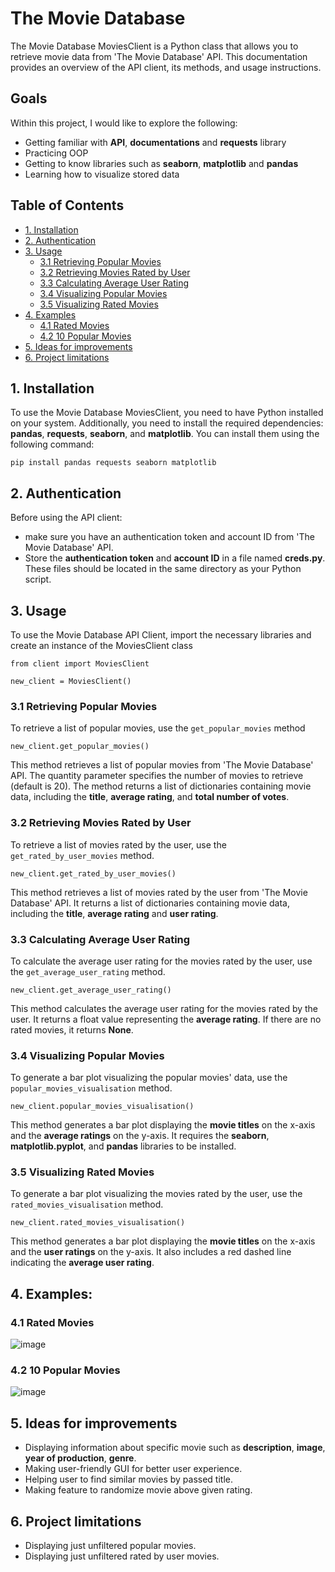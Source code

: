 # The Movie Database 
The Movie Database MoviesClient is a Python class that allows you to retrieve movie data from 'The Movie Database' API. This documentation provides an overview of the API client, its methods, and usage instructions.

## Goals
Within this project, I would like to explore the following:

- Getting familiar with **API**, **documentations** and **requests** library
- Practicing OOP
- Getting to know libraries such as **seaborn**, **matplotlib** and **pandas**
- Learning how to visualize stored data

## Table of Contents
- [1. Installation](https://github.com/WojciechStopka/project_moviedb#1-installation)
- [2. Authentication](https://github.com/WojciechStopka/project_moviedb#2-authentication)
- [3. Usage](https://github.com/WojciechStopka/project_moviedb#3-usage)
  - [3.1 Retrieving Popular Movies](https://github.com/WojciechStopka/project_moviedb#31-retrieving-popular-movies)
  - [3.2 Retrieving Movies Rated by User](https://github.com/WojciechStopka/project_moviedb#32-retrieving-movies-rated-by-user)
  - [3.3 Calculating Average User Rating](https://github.com/WojciechStopka/project_moviedb#33-calculating-average-user-rating)
  - [3.4 Visualizing Popular Movies](https://github.com/WojciechStopka/project_moviedb#34-visualizing-popular-movies)
  - [3.5 Visualizing Rated Movies](https://github.com/WojciechStopka/project_moviedb#35-visualizing-rated-movies)
- [4. Examples](https://github.com/WojciechStopka/project_moviedb#4-examples)
  - [4.1 Rated Movies](https://github.com/WojciechStopka/project_moviedb#41-rated-movies)
  - [4.2 10 Popular Movies](https://github.com/WojciechStopka/project_moviedb#42-10-popular-movies)
- [5. Ideas for improvements](https://github.com/WojciechStopka/project_moviedb#5-ideas-for-improvements)
- [6. Project limitations](https://github.com/WojciechStopka/project_moviedb#6-project-limitations)

## 1. Installation
To use the Movie Database MoviesClient, you need to have Python installed on your system. Additionally, you need to install the required dependencies: **pandas**, **requests**, **seaborn**, and **matplotlib**. You can install them using the following command:
```
pip install pandas requests seaborn matplotlib
```

## 2. Authentication
Before using the API client: 
- make sure you have an authentication token and account ID from 'The Movie Database' API. 
- Store the **authentication token** and **account ID** in a file named **creds.py**. These files should be located in the same directory as your Python script.

## 3. Usage
To use the Movie Database API Client, import the necessary libraries and create an instance of the MoviesClient class
```
from client import MoviesClient

new_client = MoviesClient()
```

### 3.1 Retrieving Popular Movies
To retrieve a list of popular movies, use the `get_popular_movies` method
```
new_client.get_popular_movies()
```
This method retrieves a list of popular movies from 'The Movie Database' API. The quantity parameter specifies the number of movies to retrieve (default is 20). The method returns a list of dictionaries containing movie data, including the **title**, **average rating**, and **total number of votes**.

### 3.2 Retrieving Movies Rated by User
To retrieve a list of movies rated by the user, use the `get_rated_by_user_movies` method.
```
new_client.get_rated_by_user_movies()
```
This method retrieves a list of movies rated by the user from 'The Movie Database' API. It returns a list of dictionaries containing movie data, including the **title**, **average rating** and **user rating**.

### 3.3 Calculating Average User Rating
To calculate the average user rating for the movies rated by the user, use the `get_average_user_rating` method.
```
new_client.get_average_user_rating()
```
This method calculates the average user rating for the movies rated by the user. It returns a float value representing the **average rating**. If there are no rated movies, it returns **None**.

### 3.4 Visualizing Popular Movies
To generate a bar plot visualizing the popular movies' data, use the `popular_movies_visualisation` method.
```
new_client.popular_movies_visualisation()
```
This method generates a bar plot displaying the **movie titles** on the x-axis and the **average ratings** on the y-axis. It requires the **seaborn**, **matplotlib.pyplot**, and **pandas** libraries to be installed.

### 3.5 Visualizing Rated Movies
To generate a bar plot visualizing the movies rated by the user, use the `rated_movies_visualisation` method.
```
new_client.rated_movies_visualisation()
```
This method generates a bar plot displaying the **movie titles** on the x-axis and the **user ratings** on the y-axis. It also includes a red dashed line indicating the **average user rating**.

## 4. Examples:
### 4.1 Rated Movies
![image](https://github.com/WojciechStopka/project_moviedb/assets/44327221/258fb437-31c7-4840-97a1-844034b0b36b)

### 4.2 10 Popular Movies
![image](https://github.com/WojciechStopka/project_moviedb/assets/44327221/6d07dddf-7fe2-4bcf-83b3-959228f37708)

## 5. Ideas for improvements
- Displaying information about specific movie such as **description**, **image**, **year of production**, **genre**.
- Making user-friendly GUI for better user experience.
- Helping user to find similar movies by passed title.
- Making feature to randomize movie above given rating.

## 6. Project limitations
- Displaying just unfiltered popular movies.
- Displaying just unfiltered rated by user movies.

